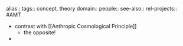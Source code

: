 alias::
tags:: concept, theory
domain::
people::
see-also::
rel-projects:: #AMT


- contrast with [[Anthropic Cosmological Principle]]
	- the opposite!
-
